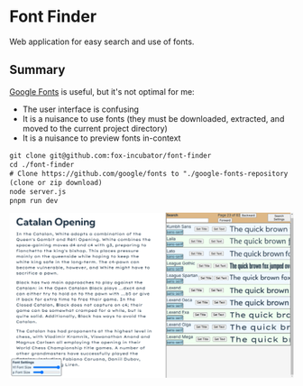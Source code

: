 # Font Finder

Web application for easy search and use of fonts.

## Summary

[Google Fonts](https://fonts.google.com) is useful, but it's not optimal for me:

- The user interface is confusing
- It is a nuisance to use fonts (they must be downloaded, extracted, and moved to the current project directory)
- It is a nuisance to preview fonts in-context

```console
git clone git@github.com:fox-incubator/font-finder
cd ./font-finder
# Clone https://github.com/google/fonts to "./google-fonts-repository (clone or zip download)
node server.js
pnpm run dev
```

![Website](./assets/website.png)
